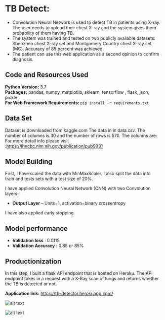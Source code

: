 # TB Detect: 
* Convolution Neural Network is used to detect TB in patients using X-ray. The user needs to upload their chest X-ray and the system gives them probability of them having TB.
* The system was trained and tested on two publicly available datasets: Sbenzhen chest X-ray set and Montgomery Country chest X-ray set (MC). Accuracy of 85 percent was achieved.
* The patient can use this web application as a second opinion to confirm diagnosis.


## Code and Resources Used 
**Python Version:** 3.7  
**Packages:** pandas, numpy, matplotlib, sklearn, tensorflow , flask, json, pickle  
**For Web Framework Requirements:**  ```pip install -r requirements.txt```  

## Data Set
Dataset is downloaded from kaggle.com
The data in in data.csv. The number of columns is 30 and the number of rows is 570. The columns are:
For more detail info please visit :https://lhncbc.nlm.nih.gov/publication/pub9931

## Model Building 

First, I have scaled the data with MinMaxScaler. I also split the data into train and tests sets with a test size of 20%.   

I have applied Convolution Neural Network (CNN) with two Convolution layers:
 
*	**Output Layer** – Units=1, activation=binary crossentropy

I have also applied early stopping.

## Model performance 
*	**Validation loss** : 0.0115
*	**Validation Accuracy** : 0.85 or 85%

## Productionization 
In this step, I built a flask API endpoint that is hosted on Heroku. The API endpoint takes in a request with a X-Ray scan of lungs and returns whether the TB is detected or not.

**Application link:** https://tb-detector.herokuapp.com/

![alt text](https://github.com/9harshit/Image-classifier-to-detect-TB-using-patient-X-Ray/blob/master/README_IMG/form.png "TB Detect Form")

![alt text](https://github.com/9harshit/Image-classifier-to-detect-TB-using-patient-X-Ray/blob/master/README_IMG/prediction.png "Result")
